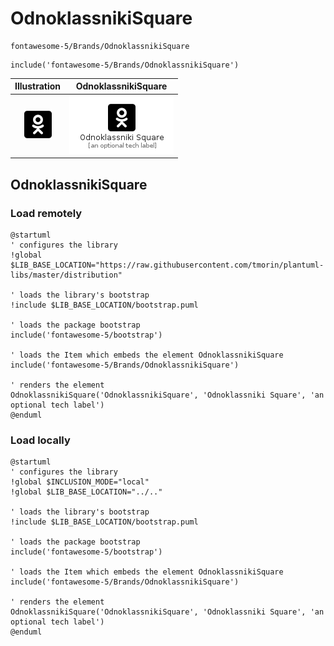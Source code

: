 # OdnoklassnikiSquare


```text
fontawesome-5/Brands/OdnoklassnikiSquare
```

```text
include('fontawesome-5/Brands/OdnoklassnikiSquare')
```



| Illustration | OdnoklassnikiSquare |
| :---: | :---: |
| ![illustration for Illustration](../../fontawesome-5/Brands/OdnoklassnikiSquare.png) | ![illustration for OdnoklassnikiSquare](../../fontawesome-5/Brands/OdnoklassnikiSquare.Local.png) |




## OdnoklassnikiSquare

### Load remotely
```plantuml
@startuml
' configures the library
!global $LIB_BASE_LOCATION="https://raw.githubusercontent.com/tmorin/plantuml-libs/master/distribution"

' loads the library's bootstrap
!include $LIB_BASE_LOCATION/bootstrap.puml

' loads the package bootstrap
include('fontawesome-5/bootstrap')

' loads the Item which embeds the element OdnoklassnikiSquare
include('fontawesome-5/Brands/OdnoklassnikiSquare')

' renders the element
OdnoklassnikiSquare('OdnoklassnikiSquare', 'Odnoklassniki Square', 'an optional tech label')
@enduml
```

### Load locally
```plantuml
@startuml
' configures the library
!global $INCLUSION_MODE="local"
!global $LIB_BASE_LOCATION="../.."

' loads the library's bootstrap
!include $LIB_BASE_LOCATION/bootstrap.puml

' loads the package bootstrap
include('fontawesome-5/bootstrap')

' loads the Item which embeds the element OdnoklassnikiSquare
include('fontawesome-5/Brands/OdnoklassnikiSquare')

' renders the element
OdnoklassnikiSquare('OdnoklassnikiSquare', 'Odnoklassniki Square', 'an optional tech label')
@enduml
```

